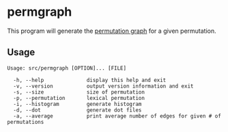 permgraph
=========

This program will generate the [permutation graph](http://en.wikipedia.org/wiki/Permutation_graph) for a given permutation.

Usage
-----
```
Usage: src/permgraph [OPTION]... [FILE]

  -h, --help              display this help and exit
  -v, --version           output version information and exit
  -s, --size              size of permutation
  -p, --permutation       lexical permutation
  -i, --histogram         generate histogram
  -d, --dot               generate dot files
  -a, --average           print average number of edges for given # of permutations
```
